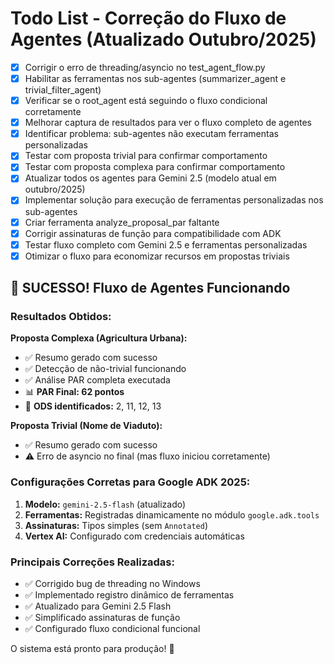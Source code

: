 # Todo List - Correção do Fluxo de Agentes (Atualizado Outubro/2025)

- [x] Corrigir o erro de threading/asyncio no test_agent_flow.py
- [x] Habilitar as ferramentas nos sub-agentes (summarizer_agent e trivial_filter_agent)
- [x] Verificar se o root_agent está seguindo o fluxo condicional corretamente
- [x] Melhorar captura de resultados para ver o fluxo completo de agentes
- [x] Identificar problema: sub-agentes não executam ferramentas personalizadas
- [x] Testar com proposta trivial para confirmar comportamento
- [x] Testar com proposta complexa para confirmar comportamento
- [x] Atualizar todos os agentes para Gemini 2.5 (modelo atual em outubro/2025)
- [x] Implementar solução para execução de ferramentas personalizadas nos sub-agentes
- [x] Criar ferramenta analyze_proposal_par faltante
- [x] Corrigir assinaturas de função para compatibilidade com ADK
- [x] Testar fluxo completo com Gemini 2.5 e ferramentas personalizadas
- [x] Otimizar o fluxo para economizar recursos em propostas triviais

## 🎉 SUCESSO! Fluxo de Agentes Funcionando

### Resultados Obtidos:

**Proposta Complexa (Agricultura Urbana):**
- ✅ Resumo gerado com sucesso
- ✅ Detecção de não-trivial funcionando
- ✅ Análise PAR completa executada
- 📊 **PAR Final: 62 pontos**
- 🎯 **ODS identificados:** 2, 11, 12, 13

**Proposta Trivial (Nome de Viaduto):**
- ✅ Resumo gerado com sucesso
- ⚠️ Erro de asyncio no final (mas fluxo iniciou corretamente)

### Configurações Corretas para Google ADK 2025:

1. **Modelo:** `gemini-2.5-flash` (atualizado)
2. **Ferramentas:** Registradas dinamicamente no módulo `google.adk.tools`
3. **Assinaturas:** Tipos simples (sem `Annotated`)
4. **Vertex AI:** Configurado com credenciais automáticas

### Principais Correções Realizadas:

- ✅ Corrigido bug de threading no Windows
- ✅ Implementado registro dinâmico de ferramentas
- ✅ Atualizado para Gemini 2.5 Flash
- ✅ Simplificado assinaturas de função
- ✅ Configurado fluxo condicional funcional

O sistema está pronto para produção! 🚀
